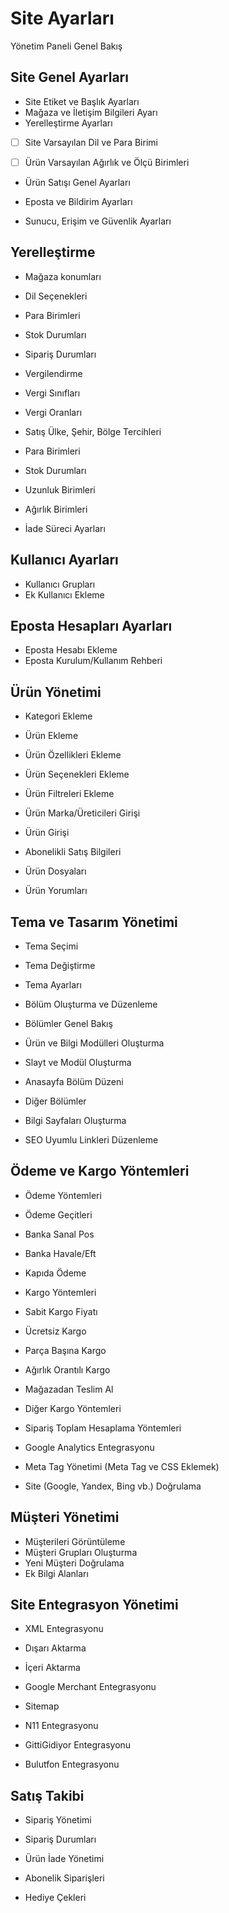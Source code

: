 # Site Ayarları

Yönetim Paneli Genel Bakış

## Site Genel Ayarları

* Site Etiket ve Başlık Ayarları
* Mağaza ve İletişim Bilgileri Ayarı
* Yerelleştirme Ayarları

* [ ] Site Varsayılan Dil ve Para Birimi

* [ ] Ürün Varsayılan Ağırlık ve Ölçü Birimleri

* Ürün Satışı Genel Ayarları

* Eposta ve Bildirim Ayarları

* Sunucu, Erişim ve Güvenlik Ayarları

## Yerelleştirme

* Mağaza konumları
* Dil Seçenekleri
* Para Birimleri
* Stok Durumları 
* Sipariş Durumları
* Vergilendirme

* Vergi Sınıfları

* Vergi Oranları

* Satış Ülke, Şehir, Bölge Tercihleri

* Para Birimleri

* Stok Durumları

* Uzunluk Birimleri
* Ağırlık Birimleri
* İade Süreci Ayarları

## Kullanıcı Ayarları

* Kullanıcı Grupları
* Ek Kullanıcı Ekleme

## Eposta Hesapları Ayarları

* Eposta Hesabı Ekleme 
* Eposta Kurulum/Kullanım Rehberi

## Ürün Yönetimi

* Kategori Ekleme
* Ürün Ekleme

* Ürün Özellikleri Ekleme

* Ürün Seçenekleri Ekleme

* Ürün Filtreleri Ekleme

* Ürün Marka/Üreticileri Girişi

* Ürün Girişi

* Abonelikli Satış Bilgileri

* Ürün Dosyaları

* Ürün Yorumları 

## Tema ve Tasarım Yönetimi

* Tema Seçimi

* Tema Değiştirme

* Tema Ayarları

* Bölüm Oluşturma ve Düzenleme

* Bölümler Genel Bakış

* Ürün ve Bilgi Modülleri Oluşturma

* Slayt ve Modül Oluşturma

* Anasayfa Bölüm Düzeni
* Diğer Bölümler

* Bilgi Sayfaları Oluşturma

* SEO Uyumlu Linkleri Düzenleme

## Ödeme ve Kargo Yöntemleri

* Ödeme Yöntemleri

* Ödeme Geçitleri

* Banka Sanal Pos

* Banka Havale/Eft

* Kapıda Ödeme

* Kargo Yöntemleri

* Sabit Kargo Fiyatı

* Ücretsiz Kargo

* Parça Başına Kargo

* Ağırlık Orantılı Kargo
* Mağazadan Teslim Al
* Diğer Kargo Yöntemleri

* Sipariş Toplam Hesaplama Yöntemleri

* Google Analytics Entegrasyonu

* Meta Tag Yönetimi \(Meta Tag ve CSS Eklemek\)

* Site \(Google, Yandex, Bing vb.\) Doğrulama

## Müşteri Yönetimi

* Müşterileri Görüntüleme
* Müşteri Grupları Oluşturma
* Yeni Müşteri Doğrulama 
* Ek Bilgi Alanları

## Site Entegrasyon Yönetimi

* XML Entegrasyonu

* Dışarı Aktarma

* İçeri Aktarma

* Google Merchant Entegrasyonu

* Sitemap

* N11 Entegrasyonu

* GittiGidiyor Entegrasyonu
* Bulutfon Entegrasyonu 

## Satış Takibi

* Sipariş Yönetimi

* Sipariş Durumları

* Ürün İade Yönetimi

* Abonelik Siparişleri

* Hediye Çekleri



